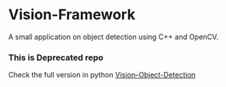 # Vision-Framework
A small application on object detection using C++ and OpenCV.

### This is Deprecated repo
Check the full version in python [Vision-Object-Detection](https://github.com/mokeddembillel/Vision-Object-Detection)



